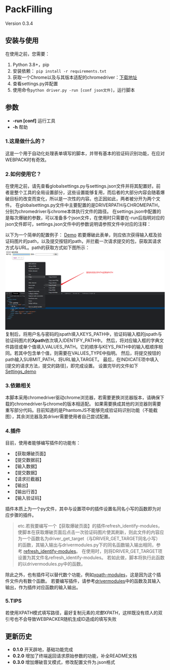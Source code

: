# **PackFilling**
Version 0.3.4

## 安装与使用
在使用之前，您需要：
1. Python 3.8+，pip
2. 安装依赖： `pip install -r requirements.txt`
3. 获取一个Chrome以及与其版本适配的chromedriver：[下载地址](http://chromedriver.storage.googleapis.com/index.html)
4. 查看settings.py并配置
5. 使用命令`python driver.py -run [conf json文件]`，运行脚本

## 参数
- **-run \[conf\]** 运行工具
- **-h** 帮助

### 1.这是做什么的？
这是一个用于自动化处理表单填写的脚本，并带有基本的验证码识别功能，在应对WEBPACK时有奇效。

### 2.如何使用它？
在使用之前，请先查看globalsettings.py与settings.json文件并将其配置好。前者是整个工具的全局设置部分，这些设置能够复用，而后者的大部分内容会随着爆破目标的改变而变化，所以是一次性的内容。也正因如此，两者被分开为两个文件。
在globalsettings.py文件中主要配置的是DRIVERPATH与CHROMEPATH，分别为chromedriver与chrome本体执行文件的路径。
在settings.json中配置的是每次爆破的参数，可以准备多个json文件，在使用时只需要在-run后指明对应的json文件即可，settings.json文件中的参数说明请参照文件中对应的注释：

以下为一个简单的配置例子：
[Demo](/demo/demo.html)
若要爆破此表单，则应依次获得输入框及验证码图片的path，以及提交按钮的path，并拦截一次请求提交的包，获取其请求方式与URL。path的获取方式如下图所示：
![复制path](/demo/1.png)
复制后，将用户名与密码的jspath填入KEYS_PATH中，验证码输入框的jspath与验证码图片的**Xpath**依次填入IDENTIFY_PATH中。
然后，将对应输入框的字典文件路径或单个值填入VALUES_PATH。它的顺序与KEYS_PATH中的输入框顺序相同。若其中包含单个值，则需要在VALUES_TYPE中指明。
然后，将提交按钮的path输入SUBMIT_PATH，将URL输入TARGET。
最后，在INDICATE项中填入[提交的请求方法，提交的路径]，即完成设置。
设置完毕的文件如下[Settings_demo](/demo/settings_demo.py)

### 3.依赖相关
本脚本采用chromedriver驱动chrome浏览器，若需要更换浏览器版本，请确保下载的chromedriver与chrome的版本相适配。
如果需要换成其他的浏览器则需要重写部分代码。目前知道的是PhantomJS不能够完成验证码识别功能（不能截图），其余浏览器及其driver需要使用者自己尝试配置。

### 4.插件
目前，使用者能够编写插件的功能有：
- 【获取爆破页面】
- 【提交数据前】
- 【输入数据】
- 【提交数据】
- 【请求拦截器】
- 【输出】
- 【输出行首】
- 【输入验证码】

插件本质上为一个py文件，其中与设置项中的插件设置名同名小写的函数即为对应步骤的插件。

> etc.若我要编写一个【获取爆破页面】的插件refresh_identify-modules，使脚本在获取爆破页面后点击一次验证码图片使其刷新，则此文件的内容应为一个函数名为driver_get_target（与DRIVER_GET_TARGET同名小写）的函数，其输入输出与drivermodules.py下的同名函数输入输出相同，参考 [refresh_identify-modules](/thirdparty-modules/refresh_identify-modules.py)。
> 在使用时，则将DRIVER_GET_TARGET项设置为其文件名refresh_identify-modules。
> 若如此做，脚本将执行此函数的以drivermodules.py中的函数。

除此之外，也有插件可以替代数个功能，例如[xpath-modules](/thirdparty-modules/xpath-modules.py)，这是因为这个插件文件内有数个函数。
若要编写插件，请参考[drivermodules](drivermodules.py)中的函数及其输入输出，作为插件对应函数的输入输出。

### 5.TIPS
若使用XPATH模式填写路径，最好复制元素的*完整XPATH*，这样既没有烦人的双引号也不会导致WEBPACKER随机生成ID造成的填写失败

## 更新历史
- **0.1.0** 开天辟地，基础功能完成
- **0.2.0** 增加了终端返回请求原始参数的功能，补全README文档 
- **0.3.0** 增加爆破音叉模式，修改配置文件为.json格式